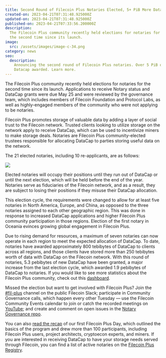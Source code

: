 ```yaml
---
title: Second Round of Filecoin Plus Notaries Elected, 5+ PiB More DataCap Awarded
created-on: 2023-04-21T07:31:48.925000Z
updated-on: 2023-04-21T07:31:48.925000Z
published-on: 2023-04-21T07:33:56.200000Z
description:
  The Filecoin Plus community recently held elections for notaries for
  the second time since its launch.
image:
  src: /assets/images/image-c-34.png
category: news
seo:
  description:
    Announcing the second round of Filecoin Plus notaries. Over 5 PiB of
    Datacap awarded. Learn more.
---
```


The Filecoin Plus community recently held elections for notaries for the second time since its launch. Applications to receive Notary status and DataCap grants were due May 25 and were reviewed by the governance team, which includes members of Filecoin Foundation and Protocol Labs, as well as highly-engaged members of the community who were not applying to be notaries.

Filecoin Plus promotes storage of valuable data by adding a layer of social trust to the Filecoin network. Trusted clients looking to utilize storage on the network apply to receive DataCap, which can be used to incentivize miners to make storage deals. Notaries are Filecoin Plus community-elected trustees responsible for allocating DataCap to parties storing useful data on the network.

The 21 elected notaries, including 10 re-applicants, are as follows:

![](/assets/images/64423be44574c351e3fb4baa_screen-shot-2022-06-15-at-3-43-26-pm.png)

Elected notaries will occupy their positions until they run out of DataCap or until the next election, which will be held before the end of the year. Notaries serve as fiduciaries of the Filecoin network, and as a result, they are subject to losing their positions if they misuse their DataCap allocation.

This election cycle, the requirements were changed to allow for at least five notaries in North America, Europe, and China, as opposed to the three notaries assigned to each other geographic region. This was done in response to increased DataCap applications and higher Filecoin Plus community participation in those regions. Election of the first notary in Oceania evinces growing global engagement in Filecoin Plus.

Due to rising demand for resources, a maximum of seven notaries can now operate in each region to meet the expected allocation of DataCap. To date, notaries have awarded approximately 800 tebibytes of DataCap to clients across all regions, and those clients have stored more than 250 tebibytes worth of data with DataCap on the Filecoin network. With this round of notaries, 5.3 pebibytes of new DataCap have been granted, a major increase from the last election cycle, which awarded 1.9 pebibytes of DataCap to notaries. If you would like to see more statistics about the Filecoin Plus community, check out this [dashboard](https://datacapstats.io/).

Missed the election but want to get involved with Filecoin Plus? Join the [\#fil-plus](https://filecoinproject.slack.com/archives/C01DLAPKDGX) channel on the public Filecoin Slack; participate in Community Governance calls, which happen every other Tuesday — use the Filecoin Community Events calendar to join or catch the recorded meetings on [YouTube](https://www.youtube.com/c/FilecoinProject); and create and comment on open issues in the [Notary Governance repo](https://github.com/filecoin-project/notary-governance/issues).

You can also [read the recap](/blog/missed-the-first-filecoin-plus-day-weve-got-you-covered) of our first Filecoin Plus Day, which outlined the basics of the program and drew more than 100 participants, including Filecoin Plus users, project architects, cryptoecon experts, and miners. If you are interested in receiving DataCap to have your storage needs served through Filecoin, you can find a list of active notaries on the [Filecoin Plus Registry](https://plus.fil.org).
